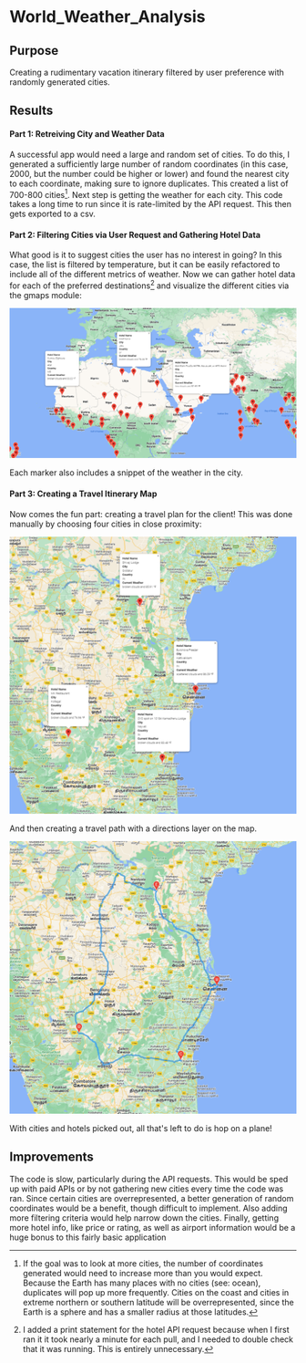 # World_Weather_Analysis
## Purpose
Creating a rudimentary vacation itinerary filtered by user preference with randomly generated cities.
## Results
#### Part 1: Retreiving City and Weather Data
A successful app would need a large and random set of cities. To do this, I generated a sufficiently large number of random coordinates (in this case, 2000, but the number could be higher or lower) and found the nearest city to each coordinate, making sure to ignore duplicates. This created a list of 700-800 cities[^1].
Next step is getting the weather for each city. This code takes a long time to run since it is rate-limited by the API request. This then gets exported to a csv.
#### Part 2: Filtering Cities via User Request and Gathering Hotel Data
What good is it to suggest cities the user has no interest in going? In this case, the list is filtered by temperature, but it can be easily refactored to include all of the different metrics of weather. Now we can gather hotel data for each of the preferred destinations[^2] and visualize the different cities via the gmaps module:

![map](/Vacation_Search/WeatherPy_vacation_map.PNG)

Each marker also includes a snippet of the weather in the city. 
#### Part 3: Creating a Travel Itinerary Map
Now comes the fun part: creating a travel plan for the client! This was done manually by choosing four cities in close proximity:

![cities](/Vacation_Itinerary/WeatherPy_travel_map_markers.PNG)

And then creating a travel path with a directions layer on the map.

![route](/Vacation_Itinerary/WeatherPy_travel_map.PNG)

With cities and hotels picked out, all that's left to do is hop on a plane!
## Improvements
The code is slow, particularly during the API requests. This would be sped up with paid APIs or by not gathering new cities every time the code was ran. Since certain cities are overrepresented, a better generation of random coordinates would be a benefit, though difficult to implement. Also adding more filtering criteria would help narrow down the cities. Finally, getting more hotel info, like price or rating, as well as airport information would be a huge bonus to this fairly basic application

[^1]: If the goal was to look at more cities, the number of coordinates generated would need to increase more than you would expect. Because the Earth has many places      with no cities (see: ocean), duplicates will pop up more frequently. Cities on the coast and cities in extreme northern or southern latitude will be overrepresented,    since the Earth is a sphere and has a smaller radius at those latitudes.
[^2]: I added a print statement for the hotel API request because when I first ran it it took nearly a minute for each pull, and I needed to double check that it was        running. This is entirely unnecessary.
